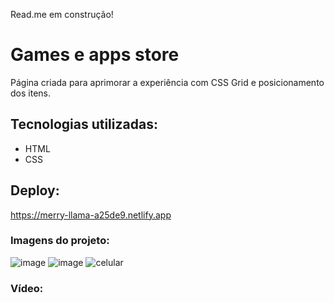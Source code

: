 Read.me em construção!

<H1> Games e apps store </h1>

<p> Página criada para aprimorar a experiência com CSS Grid e posicionamento dos itens. </p>

<h2> Tecnologias utilizadas:</h2>

<ul>
<li>HTML</li>
<li>CSS</li>
</ul>

<h2>Deploy:</h2>

https://merry-llama-a25de9.netlify.app


<h3> Imagens do projeto:</h3>


![image](https://user-images.githubusercontent.com/43080774/203446178-78ec5449-b8a7-4aea-823c-3d9eff2db7ca.png)
![image](https://user-images.githubusercontent.com/43080774/203446218-8a28662e-8b0d-4e06-bcce-4e2762295ff3.png)
![celular](https://user-images.githubusercontent.com/43080774/205198435-ca4dcc4a-624f-4978-ba54-1df900084bd4.jpg)


<h3> Vídeo: </h3>


